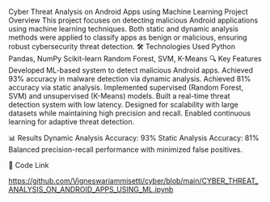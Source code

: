 Cyber Threat Analysis on Android Apps using Machine Learning
Project Overview
This project focuses on detecting malicious Android applications using machine learning techniques. Both static and dynamic analysis methods were applied to classify apps as benign or malicious, ensuring robust cybersecurity threat detection.
🛠️ Technologies Used
Python
Pandas, NumPy
Scikit-learn
Random Forest, SVM, K-Means
🔍 Key Features
Developed ML-based system to detect malicious Android apps.
Achieved 93% accuracy in malware detection via dynamic analysis.
Achieved 81% accuracy via static analysis.
Implemented supervised (Random Forest, SVM) and unsupervised (K-Means) models.
Built a real-time threat detection system with low latency.
Designed for scalability with large datasets while maintaining high precision and recall.
Enabled continuous learning for adaptive threat detection.

📊 Results
Dynamic Analysis Accuracy: 93%
Static Analysis Accuracy: 81%
Balanced precision-recall performance with minimized false positives.

🔗 Code Link

https://github.com/Vigneswariammisetti/cyber/blob/main/CYBER_THREAT_ANALYSIS_ON_ANDROID_APPS_USING_ML.ipynb
